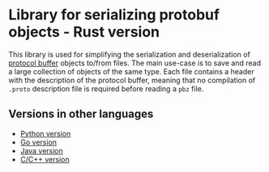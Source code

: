 # Library for serializing protobuf objects - Rust version

This library is used for simplifying the serialization and deserialization of [protocol buffer](https://developers.google.com/protocol-buffers/) objects to/from files.
The main use-case is to save and read a large collection of objects of the same type.
Each file contains a header with the description of the protocol buffer, meaning that no compilation of `.proto` description file is required before reading a `pbz` file.

## Versions in other languages

- [Python version](https://github.com/fabgeyer/pbzlib-py)
- [Go version](https://github.com/fabgeyer/pbzlib-go)
- [Java version](https://github.com/fabgeyer/pbzlib-java)
- [C/C++ version](https://github.com/fabgeyer/pbzlib-c-cpp)

